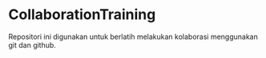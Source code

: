 # CollaborationTraining
Repositori ini digunakan untuk berlatih melakukan kolaborasi menggunakan git dan github.


